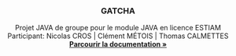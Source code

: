 <h3 align="center">GATCHA</h3>

  <p align="center">
    Projet JAVA de groupe pour le module JAVA en licence ESTIAM
  <br />
  Participant: Nicolas CROS | Clément MÉTOIS | Thomas CALMETTES
    <br />
    <a href="https://github.com/USPaTaTa/Gatcha/tree/main/Documentations"><strong>Parcourir la documentation »</strong></a>
    <br />
    <br />
  </p>
</div>
